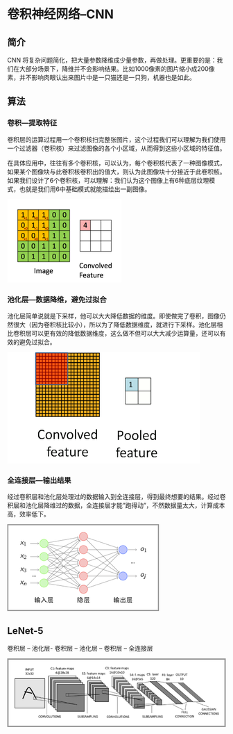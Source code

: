 # 卷积神经网络–CNN

## 简介

CNN 将复杂问题简化，把大量参数降维成少量参数，再做处理。更重要的是：我们在大部分场景下，降维并不会影响结果。比如1000像素的图片缩小成200像素，并不影响肉眼认出来图片中是一只猫还是一只狗，机器也是如此。

## 算法

### 卷积—提取特征

卷积层的运算过程用一个卷积核扫完整张图片，这个过程我们可以理解为我们使用一个过滤器（卷积核）来过滤图像的各个小区域，从而得到这些小区域的特征值。

在具体应用中，往往有多个卷积核，可以认为，每个卷积核代表了一种图像模式，如果某个图像块与此卷积核卷积出的值大，则认为此图像块十分接近于此卷积核。如果我们设计了6个卷积核，可以理解：我们认为这个图像上有6种底层纹理模式，也就是我们用6中基础模式就能描绘出一副图像。

<img src="figures/2019-06-19-juanji.gif" alt="卷积层运算过程" style="zoom:50%;" />

### 池化层—数据降维，避免过拟合

池化层简单说就是下采样，他可以大大降低数据的维度。即使做完了卷积，图像仍然很大（因为卷积核比较小），所以为了降低数据维度，就进行下采样。池化层相比卷积层可以更有效的降低数据维度，这么做不但可以大大减少运算量，还可以有效的避免过拟合。

<img src="figures/2019-06-19-chihua.gif" alt="池化层过程" style="zoom: 50%;" />

### 全连接层—输出结果

经过卷积层和池化层处理过的数据输入到全连接层，得到最终想要的结果。经过卷积层和池化层降维过的数据，全连接层才能”跑得动”，不然数据量太大，计算成本高，效率低下。

<img src="figures/2019-06-19-quanlianjie.png" alt="全连接层" style="zoom:50%;" />

##  LeNet-5

卷积层 – 池化层- 卷积层 – 池化层 – 卷积层 – 全连接层

![LeNet-5网络结构](figures/2019-06-19-lenet.png)

